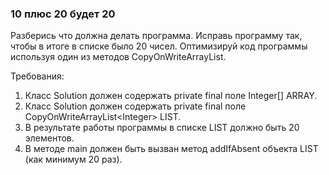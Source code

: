 
### 10 плюс 20 будет 20

Разберись что должна делать программа. Исправь программу так,
чтобы в итоге в списке было 20 чисел.
Оптимизируй код программы используя один из методов CopyOnWriteArrayList.


Требования:
1.	Класс Solution должен содержать private final поле
Integer[] ARRAY.
2.	Класс Solution должен содержать private final поле
CopyOnWriteArrayList&lt;Integer&gt; LIST.
3.	В результате работы программы в списке LIST должно
быть 20 элементов.
4.	В методе main должен быть вызван метод addIfAbsent
объекта LIST (как минимум 20 раз).


